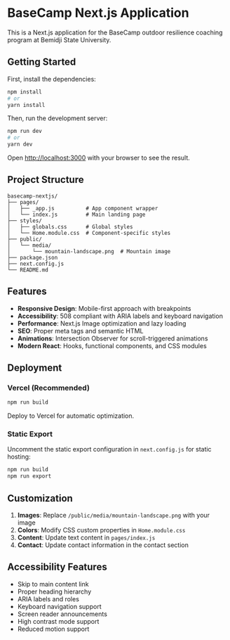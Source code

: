 # BaseCamp Next.js Application

This is a Next.js application for the BaseCamp outdoor resilience coaching program at Bemidji State University.

## Getting Started

First, install the dependencies:

```bash
npm install
# or
yarn install
```

Then, run the development server:

```bash
npm run dev
# or
yarn dev
```

Open [http://localhost:3000](http://localhost:3000) with your browser to see the result.

## Project Structure

```
basecamp-nextjs/
├── pages/
│   ├── _app.js          # App component wrapper
│   └── index.js         # Main landing page
├── styles/
│   ├── globals.css      # Global styles
│   └── Home.module.css  # Component-specific styles
├── public/
│   └── media/
│       └── mountain-landscape.png  # Mountain image
├── package.json
├── next.config.js
└── README.md
```

## Features

- **Responsive Design**: Mobile-first approach with breakpoints
- **Accessibility**: 508 compliant with ARIA labels and keyboard navigation
- **Performance**: Next.js Image optimization and lazy loading
- **SEO**: Proper meta tags and semantic HTML
- **Animations**: Intersection Observer for scroll-triggered animations
- **Modern React**: Hooks, functional components, and CSS modules

## Deployment

### Vercel (Recommended)
```bash
npm run build
```
Deploy to Vercel for automatic optimization.

### Static Export
Uncomment the static export configuration in `next.config.js` for static hosting:
```bash
npm run build
npm run export
```

## Customization

1. **Images**: Replace `/public/media/mountain-landscape.png` with your image
2. **Colors**: Modify CSS custom properties in `Home.module.css`
3. **Content**: Update text content in `pages/index.js`
4. **Contact**: Update contact information in the contact section

## Accessibility Features

- Skip to main content link
- Proper heading hierarchy
- ARIA labels and roles
- Keyboard navigation support
- Screen reader announcements
- High contrast mode support
- Reduced motion support
